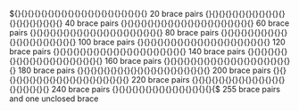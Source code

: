 ${}{}{}{}{}{}{}{}{}{}{}{}{}{}{}{}{}{}{}{}  20 brace pairs
{}{}{}{}{}{}{}{}{}{}{}{}{}{}{}{}{}{}{}{}  40 brace pairs
{}{}{}{}{}{}{}{}{}{}{}{}{}{}{}{}{}{}{}{}  60 brace pairs
{}{}{}{}{}{}{}{}{}{}{}{}{}{}{}{}{}{}{}{}  80 brace pairs
{}{}{}{}{}{}{}{}{}{}{}{}{}{}{}{}{}{}{}{} 100 brace pairs
{}{}{}{}{}{}{}{}{}{}{}{}{}{}{}{}{}{}{}{} 120 brace pairs
{}{}{}{}{}{}{}{}{}{}{}{}{}{}{}{}{}{}{}{} 140 brace pairs
{}{}{}{}{}{}{}{}{}{}{}{}{}{}{}{}{}{}{}{} 160 brace pairs
{}{}{}{}{}{}{}{}{}{}{}{}{}{}{}{}{}{}{}{} 180 brace pairs
{}{}{}{}{}{}{}{}{}{}{}{}{}{}{}{}{}{}{}{} 200 brace pairs
{}{}{}{}{}{}{}{}{}{}{}{}{}{}{}{}{}{}{}{} 220 brace pairs
{}{}{}{}{}{}{}{}{}{}{}{}{}{}{}{}{}{}{}{} 240 brace pairs
{}{}{}{}{}{}{}{}{}{}{}{}{}{}{}{$ 255 brace pairs and one unclosed brace
